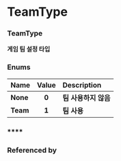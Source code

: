 # TeamType

### **TeamType**

**게임 팀 설정 타입**  


### **Enums**

| **Name** | **Value** | **Description** |
| :--- | :---: | :--- |
| **None** | **0** | **팀 사용하지 않음** |
| **Team** | **1** | **팀 사용** |

### \*\*\*\*

### **Referenced by**

